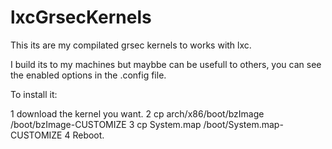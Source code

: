 # lxcGrsecKernels
This its are my compilated grsec kernels to works with lxc.

I build its to my machines but maybbe can be usefull to others, you can see the enabled options in the .config file.

To install it:

1 download the kernel you want.
2 cp arch/x86/boot/bzImage /boot/bzImage-CUSTOMIZE 
3 cp System.map /boot/System.map-CUSTOMIZE
4 Reboot.


